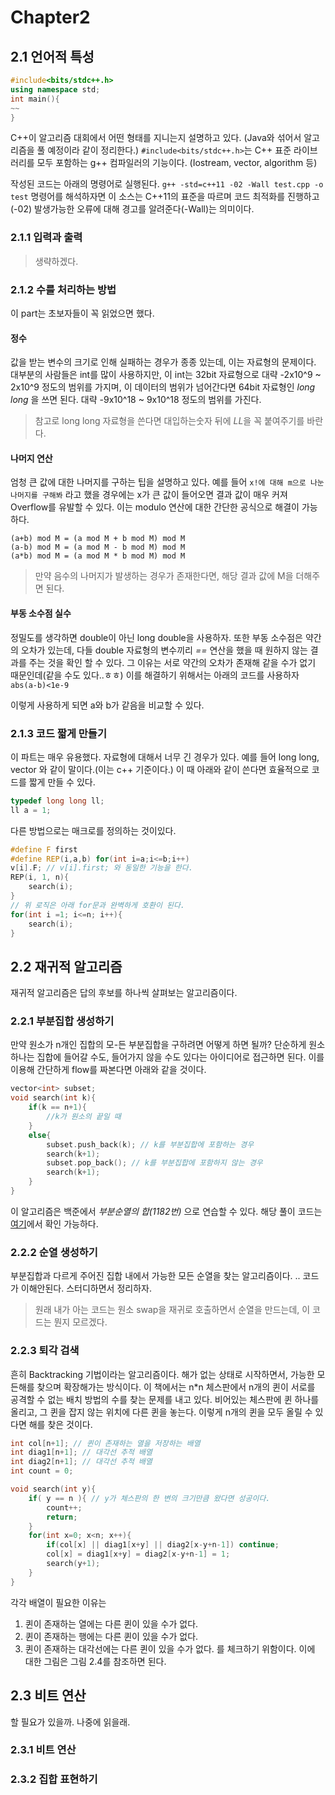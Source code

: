 # Chapter2
## 2.1 언어적 특성
```cpp
#include<bits/stdc++.h>
using namespace std;
int main(){
~~
}
```
C++이 알고리즘 대회에서 어떤 형태를 지니는지 설명하고 있다. (Java와 섞어서 알고리즘을 풀 예정이라 같이 정리한다.)
 `#include<bits/stdc++.h>`는 C++ 표준 라이브러리를 모두 포함하는 g++ 컴파일러의 기능이다. (Iostream, vector, algorithm 등)

작성된 코드는 아래의 명령어로 실행된다.
`g++ -std=c++11 -02 -Wall test.cpp -o test`
명령어를 해석하자면 이 소스는 C++11의 표준을 따르며 코드 최적화를 진행하고(-02)
발생가능한 오류에 대해 경고를 알려준다(-Wall)는 의미이다.
### 2.1.1 입력과 출력
> 생략하겠다.

### 2.1.2 수를 처리하는 방법
이 part는 초보자들이 꼭 읽었으면 했다.
#### 정수
값을 받는 변수의 크기로 인해 실패하는 경우가 종종 있는데, 이는 자료형의 문제이다.
대부분의 사람들은 int를 많이 사용하지만, 이 int는  32bit 자료형으로 대략 -2x10^9 ~ 2x10^9 정도의 범위를 가지며, 이 데이터의 범위가 넘어간다면 64bit 자료형인 *long long* 을 쓰면 된다. 대략 -9x10^18 ~ 9x10^18 정도의 범위를 가진다.
> 참고로 long long 자료형을 쓴다면 대입하는숫자 뒤에 *LL*을 꼭 붙여주기를 바란다.

#### 나머지 연산
엄청 큰 값에 대한 나머지를 구하는 팁을 설명하고 있다.
예를 들어 `x!에 대해 m으로 나눈 나머지를 구해봐` 라고 했을 경우에는
x가 큰 값이 들어오면 결과 값이 매우 커져 Overflow를 유발할 수 있다.
이는 modulo 연산에 대한 간단한 공식으로 해결이 가능하다.
```
(a+b) mod M = (a mod M + b mod M) mod M
(a-b) mod M = (a mod M - b mod M) mod M
(a*b) mod M = (a mod M * b mod M) mod M
```

> 만약 음수의 나머지가 발생하는 경우가 존재한다면, 해당 결과 값에 M을 더해주면 된다.

#### 부동 소수점 실수
정밀도를 생각하면 double이 아닌 long double을 사용하자.
또한 부동 소수점은 약간의 오차가 있는데, 다들 double 자료형의 변수끼리 *==* 연산을 했을 때 원하지 않는 결과를 주는 것을 확인 할 수 있다.
그 이유는 서로 약간의 오차가 존재해 같을 수가 없기 때문인데(같을 수도 있다..ㅎㅎ)
이를 해결하기 위해서는 아래의 코드를 사용하자
`abs(a-b)<1e-9` 

이렇게 사용하게 되면 a와 b가 같음을 비교할 수 있다.

### 2.1.3 코드 짧게 만들기
이 파트는 매우 유용했다.
자료형에 대해서 너무 긴 경우가 있다.
예를 들어 long long, vector<int> 와 같이 말이다.(이는 c++ 기준이다.)
이 때 아래와 같이 쓴다면 효율적으로 코드를 짧게 만들 수 있다.

```cpp
typedef long long ll;
ll a = 1;
```

다른 방법으로는 매크로를 정의하는 것이있다.
```cpp
#define F first
#define REP(i,a,b) for(int i=a;i<=b;i++)
v[i].F; // v[i].first; 와 동일한 기능을 한다.
REP(i, 1, n){
	search(i);
}
// 위 로직은 아래 for문과 완벽하게 호환이 된다.
for(int i =1; i<=n; i++){
	search(i);
}
```

## 2.2 재귀적 알고리즘
재귀적 알고리즘은 답의 후보를 하나씩 살펴보는 알고리즘이다.

### 2.2.1 부분집합 생성하기
만약 원소가 n개인 집합의 모-든 부분집합을 구하려면 어떻게 하면 될까?
단순하게 원소 하나는 집합에 들어갈 수도, 들어가지 않을 수도 있다는 아이디어로 접근하면 된다.
이를 이용해 간단하게 flow를 짜본다면 아래와 같을 것이다.
```cpp
vector<int> subset;
void search(int k){
	if(k == n+1){
		//k가 원소의 끝일 때
	}
	else{
		subset.push_back(k); // k를 부분집합에 포함하는 경우
		search(k+1);
		subset.pop_back(); // k를 부분집합에 포함하지 않는 경우
		search(k+1);
	}
}
```

이 알고리즘은 백준에서 *부분순열의 합(1182번)* 으로 연습할 수 있다.
해당 풀이 코드는 [여기](https://github.com/TeamCrazyPerformance/StupidAlgorithm/blob/master/%ED%95%A8%ED%83%9C%EC%98%81/Chapter2/algo1182.java)에서 확인 가능하다.

### 2.2.2 순열 생성하기
부분집합과 다르게 주어진 집합 내에서 가능한 모든 순열을 찾는 알고리즘이다.
.. 코드가 이해안된다. 스터디하면서 정리하자.
> 원래 내가 아는 코드는 원소 swap을 재귀로 호출하면서 순열을 만드는데, 이 코드는 뭔지 모르겠다.

### 2.2.3 퇴각 검색
흔히 Backtracking 기법이라는 알고리즘이다.
해가 없는 상태로 시작하면서, 가능한 모든해를 찾으며 확장해가는 방식이다.
이 책에서는 n*n 체스판에서 n개의 퀸이 서로를 공격할 수 없는 배치 방법의 수를 찾는 문제를 내고 있다.
비어있는 체스판에 퀸 하나를 올리고, 그 퀸을 잡지 않는 위치에 다른 퀸을 놓는다. 이렇게 n개의 퀸을 모두 올릴 수 있다면 해를 찾은 것이다.
```cpp
int col[n+1]; // 퀸이 존재하는 열을 저장하는 배열
int diag1[n+1]; // 대각선 추적 배열
int diag2[n+1]; // 대각선 추적 배열
int count = 0;

void search(int y){
	if( y == n ){ // y가 체스판의 한 변의 크기만큼 왔다면 성공이다.
		count++;
		return;
	}
	for(int x=0; x<n; x++){
		if(col[x] || diag1[x+y] || diag2[x-y+n-1]) continue;
		col[x] = diag1[x+y] = diag2[x-y+n-1] = 1;
		search(y+1);
	}
}
```
각각 배열이 필요한 이유는
1. 퀸이 존재하는 열에는 다른 퀸이 있을 수가 없다.
2. 퀸이 존재하는 행에는 다른 퀸이 있을 수가 없다. 
3. 퀸이 존재하는 대각선에는 다른 퀸이 있을 수가 없다.
를 체크하기 위함이다.
이에 대한 그림은 그림 2.4를 참조하면 된다.

## 2.3 비트 연산
할 필요가 있을까. 나중에 읽을래.
### 2.3.1 비트 연산
### 2.3.2 집합 표현하기


